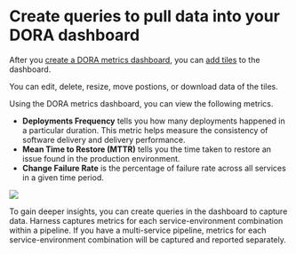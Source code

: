 # Create queries to pull data into your DORA dashboard

After you [create a DORA metrics dashboard](../../platform/18_Dashboards/create-dashboards.md), you can [add tiles](https://developer.harness.io/docs/platform/dashboards/create-dashboards/#step-2-add-tiles-to-a-dashboard) to the dashboard. 

You can edit, delete, resize, move postions, or download data of the tiles. 

Using the DORA metrics dashboard, you can view the following metrics.

* **Deployments Frequency** tells you how many deployments happened in a particular duration. This metric helps measure the consistency of software delivery and delivery performance. 
* **Mean Time to Restore (MTTR)** tells you the time taken to restore an issue found in the production environment.  
* **Change Failure Rate** is the percentage of failure rate across all services in a given time period. 

![](.static/../static/dora-dashboard.png)

To gain deeper insights, you can create queries in the dashboard to capture data. Harness captures metrics for each service-environment combination within a pipeline. If you have a multi-service pipeline, metrics for each service-environment combination will be captured and reported separately.
